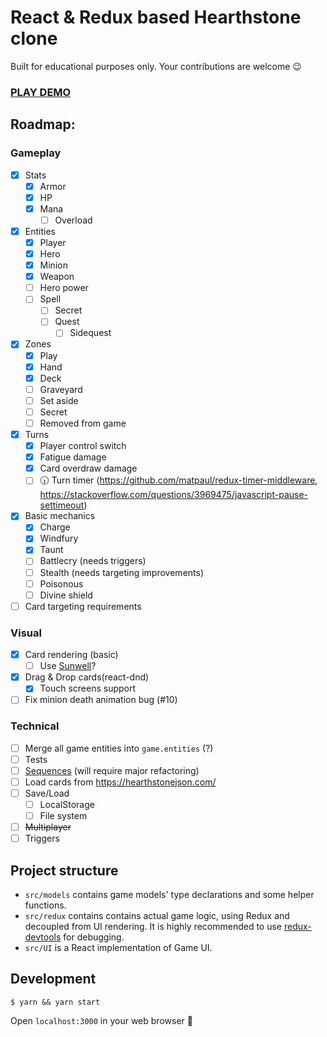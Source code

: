 # React & Redux based Hearthstone clone
Built for educational purposes only. Your contributions are welcome 😉

### [PLAY DEMO](https://zergetaev.ru/typescript-redux-card-game/)

## Roadmap:

### Gameplay
* [x] Stats
  * [x] Armor
  * [x] HP
  * [x] Mana
    * [ ] Overload
* [x] Entities
    * [x] Player
    * [x] Hero
    * [x] Minion
    * [x] Weapon
    * [ ] Hero power
    * [ ] Spell
        * [ ] Secret
        * [ ] Quest
            * [ ] Sidequest
* [x] Zones
    * [x] Play
    * [x] Hand
    * [x] Deck
    * [ ] Graveyard
    * [ ] Set aside
    * [ ] Secret
    * [ ] Removed from game            
* [x] Turns
  * [x] Player control switch
  * [x] Fatigue damage
  * [x] Card overdraw damage
  * [ ] 🕡 Turn timer 
    (https://github.com/matpaul/redux-timer-middleware, https://stackoverflow.com/questions/3969475/javascript-pause-settimeout)
* [x] Basic mechanics
  * [x] Charge
  * [x] Windfury
  * [x] Taunt
  * [ ] Battlecry (needs triggers)
  * [ ] Stealth (needs targeting improvements)
  * [ ] Poisonous
  * [ ] Divine shield
* [ ] Card targeting requirements

### Visual
* [x] Card rendering (basic)
  * [ ] Use [Sunwell](https://github.com/HearthSim/Sunwell)?
* [x] Drag & Drop cards(react-dnd)
    * [x] Touch screens support
* [ ] Fix minion death animation bug (#10)

### Technical
* [ ] Merge all game entities into `game.entities` (?)
* [ ] Tests
* [ ] [Sequences](https://hearthstone.gamepedia.com/Advanced_rulebook#Advanced_mechanics_101_.28READ_THIS_FIRST.29) (will require major refactoring)
* [ ] Load cards from https://hearthstonejson.com/
* [ ] Save/Load
  * [ ] LocalStorage
  * [ ] File system
* [ ] ~~Multiplayer~~
* [ ] Triggers

## Project structure
* `src/models` contains game models' type declarations and some helper functions.
* `src/redux` contains contains actual game logic, using Redux and decoupled from UI rendering. 
   It is highly recommended to use [redux-devtools](https://github.com/reduxjs/redux-devtools) for debugging.
* `src/UI` is a React implementation of Game UI.

## Development
    $ yarn && yarn start

Open `localhost:3000` in your web browser :tada:
